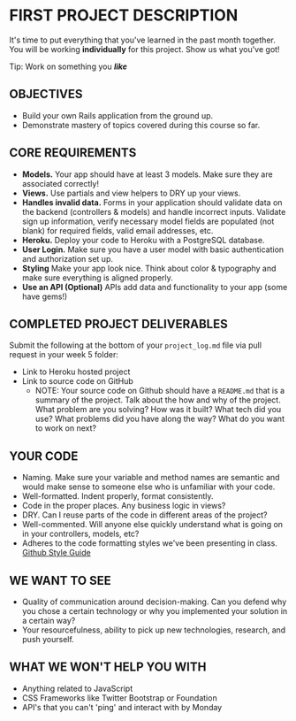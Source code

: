 # FIRST PROJECT DESCRIPTION

It's time to put everything that you've learned in the past month together. You will be working **individually** for this project. Show us what you've got!

Tip: Work on something you ***like***

## OBJECTIVES

* Build your own Rails application from the ground up.
* Demonstrate mastery of topics covered during this course so far.

## CORE REQUIREMENTS

* **Models.** Your app should have at least 3 models. Make sure they are associated correctly!
* **Views.** Use partials and view helpers to DRY up your views.
* **Handles invalid data.** Forms in your application should validate data on the backend (controllers & models) and handle incorrect inputs. Validate sign up information, verify necessary model fields are populated (not blank) for required fields, valid email addresses, etc.
* **Heroku.** Deploy your code to Heroku with a PostgreSQL database.
* **User Login.** Make sure you have a user model with basic authentication and authorization set up.
* **Styling** Make your app look nice. Think about color & typography and make sure everything is aligned properly.
* **Use an API (Optional)** APIs add data and functionality to your app (some have gems!)


## COMPLETED PROJECT DELIVERABLES

Submit the following at the bottom of your `project_log.md` file via pull request in your week 5 folder:

* Link to Heroku hosted project
* Link to source code on GitHub
  * NOTE: Your source code on Github should have a `README.md` that is a summary of the project. Talk about the how and why of the project. What problem are you solving? How was it built? What tech did you use? What problems did you have along the way? What do you want to work on next?

## YOUR CODE

* Naming. Make sure your variable and method names are semantic and would make sense to someone else who is unfamiliar with your code.
* Well-formatted. Indent properly, format consistently.
* Code in the proper places. Any business logic in views?
* DRY.  Can I reuse parts of the code in different areas of the project?
* Well-commented. Will anyone else quickly understand what is going on in your controllers, models, etc?
* Adheres to the code formatting styles we've been presenting in class. [Github Style Guide](https://github.com/styleguide/ruby)

## WE WANT TO SEE

* Quality of communication around decision-making. Can you defend why you chose a certain technology or why you implemented your solution in a certain way?
* Your resourcefulness, ability to pick up new technologies, research, and push yourself.

## WHAT WE WON'T HELP YOU WITH

* Anything related to JavaScript
* CSS Frameworks like Twitter Bootstrap or Foundation
* API's that you can't 'ping' and interact with by Monday
